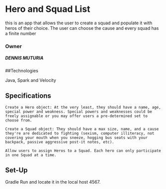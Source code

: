 # Hero and Squad List

this is an app that allows the user to create a squad and populate it with heros of their choice. The user can choose the cause and every squad has a finite number
### Owner
##### DENNIS MUTURIA
##Technologies

Java, Spark and Velocity
## Specifications

    Create a Hero object: At the very least, they should have a name, age, special power and weakness. Special powers and weaknesses could be freely assignable or you may offer users a pre-determined set to choose from.

    Create a Squad object: They should have a max size, name, and a cause they're are dedicated to fighting (sexism, computer illiteracy, not covering your mouth when you sneeze, hogging bus seats with your backpack, passive aggressive post-it notes, etc).

    Allow users to assign Heros to a Squad. Each hero can only participate in one Squad at a time.

## Set-Up

Gradle Run and locate it in the local host 4567.
